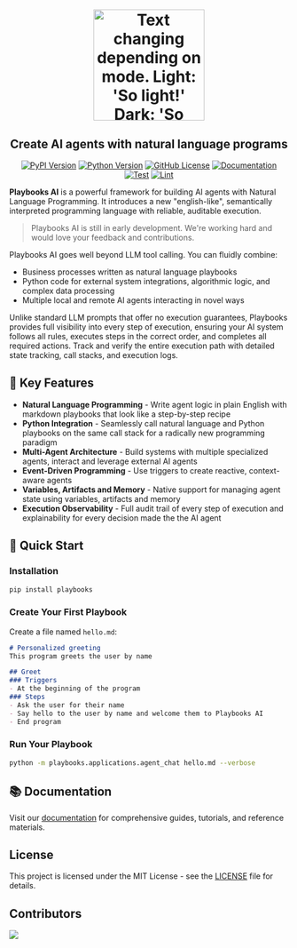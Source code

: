<div align="center">
   <h1>
   <picture>
      <source media="(prefers-color-scheme: dark)" srcset="https://playbooks-ai.github.io/playbooks-docs/assets/images/playbooks-logo-dark.png">
      <img alt="Text changing depending on mode. Light: 'So light!' Dark: 'So dark!'" src="https://playbooks-ai.github.io/playbooks-docs/assets/images/playbooks-logo.png" width=200 height=200>
   </picture>
  <h2 align="center">Create AI agents with natural language programs</h2>
</div>

<div align="center">
   <a href="https://pypi.org/project/playbooks/">
      <img src="https://img.shields.io/pypi/v/playbooks?logo=pypi&style=plastic&color=blue" alt="PyPI Version"/></a>
   <a href="https://www.python.org/">
      <img src="https://img.shields.io/badge/Python-3.10-blue?style=plastic&logo=python" alt="Python Version"></a>
   <a href="https://github.com/playbooks-ai/playbooks/blob/master/LICENSE">
      <img src="https://img.shields.io/github/license/playbooks-ai/playbooks?logo=github&style=plastic&color=green" alt="GitHub License"></a>   
   <a href="https://playbooks-ai.github.io/playbooks-docs/">
      <img src="https://img.shields.io/badge/Docs-GitHub-blue?logo=github&style=plastic&color=green" alt="Documentation"></a>
   <br>
   <a href="https://github.com/playbooks-ai/playbooks/actions/workflows/test.yml">
      <img src="https://github.com/playbooks-ai/playbooks/actions/workflows/test.yml/badge.svg", alt="Test"></a>
   <a href="https://github.com/playbooks-ai/playbooks/actions/workflows/lint.yml">
      <img src="https://github.com/playbooks-ai/playbooks/actions/workflows/lint.yml/badge.svg", alt="Lint"></a>
   <!-- <a href="https://runplaybooks.ai/">
      <img src="https://img.shields.io/badge/Homepage-runplaybooks.ai-red?style=plastic&logo=google-chrome" alt="Homepage"></a> -->
</div>

**Playbooks AI** is a powerful framework for building AI agents with Natural Language Programming. It introduces a new "english-like", semantically interpreted programming language with reliable, auditable execution.

>Playbooks AI is still in early development. We're working hard and would love your feedback and contributions.

Playbooks AI goes well beyond LLM tool calling. You can fluidly combine: 

- Business processes written as natural language playbooks
- Python code for external system integrations, algorithmic logic, and complex data processing
- Multiple local and remote AI agents interacting in novel ways

Unlike standard LLM prompts that offer no execution guarantees, Playbooks provides full visibility into every step of execution, ensuring your AI system follows all rules, executes steps in the correct order, and completes all required actions. Track and verify the entire execution path with detailed state tracking, call stacks, and execution logs.

## 🚀 Key Features
- **Natural Language Programming** - Write agent logic in plain English with markdown playbooks that look like a step-by-step recipe
- **Python Integration** - Seamlessly call natural language and Python playbooks on the same call stack for a radically new programming paradigm
- **Multi-Agent Architecture** - Build systems with multiple specialized agents, interact and leverage external AI agents
- **Event-Driven Programming** - Use triggers to create reactive, context-aware agents
- **Variables, Artifacts and Memory** - Native support for managing agent state using variables, artifacts and memory
- **Execution Observability** - Full audit trail of every step of execution and explainability for every decision made the the AI agent


## 🏁 Quick Start

### Installation

```bash
pip install playbooks
```

### Create Your First Playbook

Create a file named `hello.md`:

```markdown
# Personalized greeting
This program greets the user by name

## Greet
### Triggers
- At the beginning of the program
### Steps
- Ask the user for their name
- Say hello to the user by name and welcome them to Playbooks AI
- End program
```

### Run Your Playbook

```bash
python -m playbooks.applications.agent_chat hello.md --verbose
```

## 📚 Documentation

Visit our [documentation](https://playbooks-ai.github.io/playbooks-docs/) for comprehensive guides, tutorials, and reference materials.

## License

This project is licensed under the MIT License - see the [LICENSE](LICENSE) file for details.

## Contributors

<!-- ALL-CONTRIBUTORS-LIST:START - Do not remove or modify this section -->
<!-- prettier-ignore-start -->
<!-- markdownlint-disable -->
<!-- markdownlint-restore -->
<!-- prettier-ignore-end -->
<!-- ALL-CONTRIBUTORS-LIST:END -->
<a href="https://github.com/playbooks-ai/playbooks/graphs/contributors">
  <img src="https://contrib.rocks/image?repo=playbooks-ai/playbooks" />
</a>
